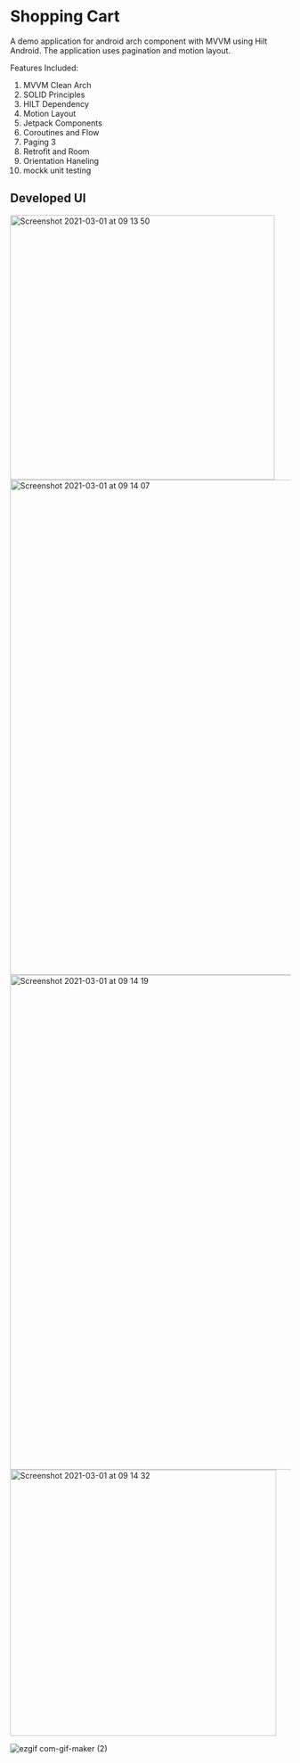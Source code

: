 # Shopping Cart
A demo application for android arch component with MVVM using Hilt Android. The application uses pagination and motion layout. 

Features Included: 
1. MVVM Clean Arch
2. SOLID Principles
3. HILT Dependency
4. Motion Layout
5. Jetpack Components
6. Coroutines and Flow
7. Paging 3
8. Retrofit and Room
9. Orientation Haneling
10. mockk unit testing


## Developed UI
<img width="475" alt="Screenshot 2021-03-01 at 09 13 50" src="https://user-images.githubusercontent.com/16761273/109470243-73576d00-7a6f-11eb-8553-69f5363bb3df.png">
<img width="889" alt="Screenshot 2021-03-01 at 09 14 07" src="https://user-images.githubusercontent.com/16761273/109470261-76eaf400-7a6f-11eb-81b4-6bd6702fabb0.png">
<img width="888" alt="Screenshot 2021-03-01 at 09 14 19" src="https://user-images.githubusercontent.com/16761273/109470266-781c2100-7a6f-11eb-9d1e-7604ed120714.png">
<img width="478" alt="Screenshot 2021-03-01 at 09 14 32" src="https://user-images.githubusercontent.com/16761273/109470268-78b4b780-7a6f-11eb-9223-68c73e0e2aca.png">


![ezgif com-gif-maker (2)](https://user-images.githubusercontent.com/16761273/109471657-5ae85200-7a71-11eb-84d4-8431407200b4.gif)
